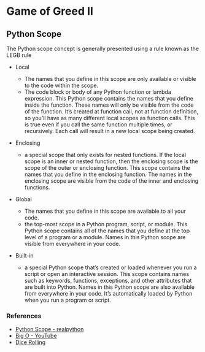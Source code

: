 # Game of Greed II

## Python Scope

The Python scope concept is generally presented using a rule known as the LEGB rule

* Local
    * The names that you define in this scope are only available or visible to the code within the scope.
    * The code block or body of any Python function or lambda expression. This Python scope contains the names that you define inside the function. These names will only be visible from the code of the function. It’s created at function call, not at function definition, so you’ll have as many different local scopes as function calls. This is true even if you call the same function multiple times, or recursively. Each call will result in a new local scope being created.
* Enclosing
    * a special scope that only exists for nested functions. If the local scope is an inner or nested function, then the enclosing scope is the scope of the outer or enclosing function. This scope contains the names that you define in the enclosing function. The names in the enclosing scope are visible from the code of the inner and enclosing functions.
* Global
    * The names that you define in this scope are available to all your code.
    * the top-most scope in a Python program, script, or module. This Python scope contains all of the names that you define at the top level of a program or a module. Names in this Python scope are visible from everywhere in your code.

* Built-in
    * a special Python scope that’s created or loaded whenever you run a script or open an interactive session. This scope contains names such as keywords, functions, exceptions, and other attributes that are built into Python. Names in this Python scope are also available from everywhere in your code. It’s automatically loaded by Python when you run a program or script.

### References

* [Python Scope - realpython](https://realpython.com/python-scope-legb-rule/)
* [Big O - YouTube](https://www.youtube.com/watch?v=5Uqawfl0VHQ)
* [Dice Rolling](https://artofproblemsolving.com/wiki/index.php/Basic_Programming_With_Python#Program_Example_1_3)
